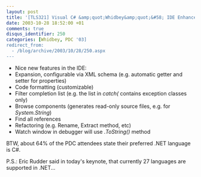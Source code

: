 ```yaml
---
layout: post
title: '[TLS321] Visual C# &amp;quot;Whidbey&amp;quot;&#58; IDE Enhancement for the C# Developer'
date: 2003-10-28 18:52:00 +01
comments: true
disqus_identifier: 250
categories: [Whidbey, PDC '03]
redirect_from:
  - /blog/archive/2003/10/28/250.aspx
---
```


-   Nice new features in the IDE:
-   Expansion, configurable via XML schema (e.g. automatic getter and setter for properties)
-   Code formatting (customizable)
-   Filter completion list (e.g. the list in *catch(* contains exception classes only)
-   Browse components (generates read-only source files, e.g. for *System.String*)
-   Find all references
-   Refactoring (e.g. Rename, Extract method, etc)
-   Watch window in debugger will use *.ToString()* method

BTW, about 64% of the PDC attendees state their preferred .NET language is C\#.

P.S.: Eric Rudder said in today's keynote, that currently 27 languages are supported in .NET...

